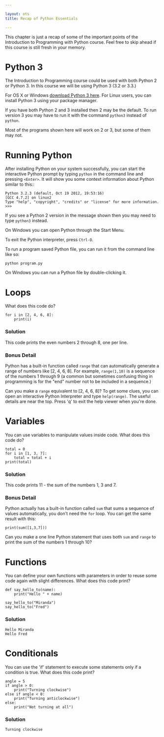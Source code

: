 ```yaml
---

layout: ots
title: Recap of Python Essentials

---
```


This chapter is just a recap of some of the important points of the Introduction to Programming with Python course. Feel free to skip ahead if this course is still fresh in your memory.

# Python 3

The Introduction to Programming course could be used with both Python 2 or Python 3. In this course we will be using Python 3 (3.2 or 3.3.)

For OS X or Windows [download Python 3 here](http://python.org/download/). For Linux users, you can install Python 3 using your package manager.

If you have both Python 2 and 3 installed then 2 may be the default. To run version 3 you may have to run it with the command `python3` instead of `python`.

Most of the programs shown here will work on 2 or 3, but some of them may not.

# Running Python

After installing Python on your system successfully, you can start the
interactive Python prompt by typing `python` in the command line and
pressing `<Enter>`.  It will show you some context information about
Python similar to this::

    Python 3.2.3 (default, Oct 19 2012, 19:53:16) 
    [GCC 4.7.2] on linux2
    Type "help", "copyright", "credits" or "license" for more information.
    >>> 

If you see a Python 2 version in the message shown then you may need to type `python3` instead.

On Windows you can open Python through the Start Menu.

To exit the Python interpreter, press `Ctrl-D`.

To run a program saved Python file, you can run it from the command line like so:

    python program.py

On Windows you can run a Python file by double-clicking it.


# Loops

What does this code do?

    for i in [2, 4, 6, 8]:
        print(i)

### Solution

This code prints the even numbers 2 through 8, one per line.

### Bonus Detail

Python has a built-in function called `range` that can automatically generate a range of numbers like [2, 4, 6, 8]. For example, `range(1,10)` is a sequence of the numbers 1 through 9 (a common but sometimes confusing thing in programming is for the "end" number not to be included in a sequence.)

Can you make a `range` equivalent to [2, 4, 6, 8]? To get some clues, you can open an interactive Python Interpreter and type `help(range)`. The useful details are near the top. Press 'q' to exit the help viewer when you're done.


# Variables

You can use variables to manipulate values inside code. What does this code do?

    total = 0
    for i in [1, 3, 7]:
        total = total + i
    print(total)

### Solution

This code prints 11 - the sum of the numbers 1, 3 and 7.

### Bonus Detail

Python actually has a built-in function called `sum` that sums a sequence of values automatically, you don't need the `for` loop. You can get the same result with this:

    print(sum([1,3,7]))

Can you make a one line Python statement that uses both `sum` and `range` to print the sum of the numbers 1 through 10?


# Functions

You can define your own functions with parameters in order to reuse some code again with slight differences. What does this code print?

    def say_hello_to(name):
        print("Hello " + name)
    
    say_hello_to("Miranda")
    say_hello_to("Fred")
    
### Solution

    Hello Miranda
    Hello Fred


# Conditionals

You can use the 'if' statement to execute some statements only if a condition is true. What does this code print?

    angle = 5
    if angle > 0:
        print("Turning clockwise")
    else if angle < 0:
        print("Turning anticlockwise")
    else:
        print("Not turning at all")

### Solution

    Turning clockwise


